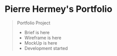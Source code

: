 # Pierre Hermey's Portfolio

> Portfolio Project
> * Brief is here
> * Wireframe is here
> * MockUp is here
> * Development started

